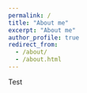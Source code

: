```yaml
---
permalink: /
title: "About me"
excerpt: "About me"
author_profile: true
redirect_from: 
  - /about/
  - /about.html
---
```

Test


